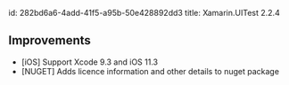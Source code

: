 id: 282bd6a6-4add-41f5-a95b-50e428892dd3
title: Xamarin.UITest 2.2.4

## Improvements

* [iOS] Support Xcode 9.3 and iOS 11.3
* [NUGET] Adds licence information and other details to nuget package
